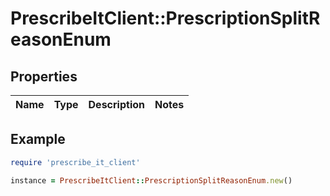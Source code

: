 # PrescribeItClient::PrescriptionSplitReasonEnum

## Properties

| Name | Type | Description | Notes |
| ---- | ---- | ----------- | ----- |

## Example

```ruby
require 'prescribe_it_client'

instance = PrescribeItClient::PrescriptionSplitReasonEnum.new()
```

